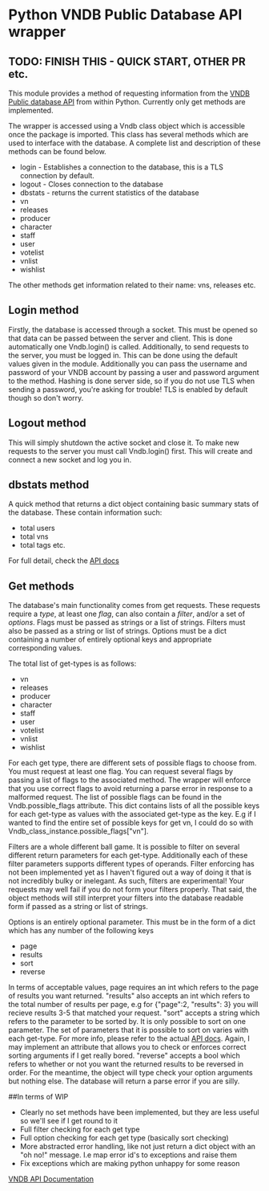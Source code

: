 # Python VNDB Public Database API wrapper
## TODO: FINISH THIS - QUICK START, OTHER PR etc.

This module provides a method of requesting information from the [VNDB Public database API](https://https://vndb.org/d11) from within Python. Currently only get methods are implemented.

The wrapper is accessed using a Vndb class object which is accessible once the package is imported. This class has several methods which are used to interface with the database. A complete list and description of these methods can be found below.

* login - Establishes a connection to the database, this is a TLS connection by default.
* logout - Closes connection to the database
* dbstats - returns the current statistics of the database
* vn
* releases 
* producer
* character
* staff
* user
* votelist
* vnlist
* wishlist

The other methods get information related to their name: vns, releases etc.

## Login method
Firstly, the database is accessed through a socket. This must be opened so that data can be passed between the server and client. This is done automatically one Vndb.login() is called. Additionally, to send requests to the server, you must be logged in. This can be done using the default values given in the module. Additionally you can pass the username and password of your VNDB account by passing a user and password argument to the method. Hashing is done server side, so if you do not use TLS when sending a password, you're asking for trouble! TLS is enabled by default though so don't worry.

## Logout method
This will simply shutdown the active socket and close it. To make new requests to the server you must call Vndb.login() first. This will create and connect a new socket and log you in.


## dbstats method
A quick method that returns a dict object containing basic summary stats of the database. These contain information such:
* total users
* total vns
* total tags
etc.

For full detail, check the [API docs](https://https://vndb.org/d11)


## Get methods
The database's main functionality comes from get requests. These requests require a *type*, at least one *flag*, can also contain a *filter*, and/or a set of *options*. Flags must be passed as strings or a list of strings. Filters must also be passed as a string or list of strings. Options must be a dict containing a number of entirely optional keys and appropriate corresponding values.

The total list of get-types is as follows:

* vn
* releases
* producer
* character
* staff
* user
* votelist
* vnlist
* wishlist

For each get type, there are different sets of possible flags to choose from. You must request at least one flag. You can request several flags by passing a list of flags to the associated method. The wrapper will enforce that you use correct flags to avoid returning a parse error in response to a malformed request. The list of possible flags can be found in the Vndb.possible_flags attribute. This dict contains lists of all the possible keys for each get-type as values with the associated get-type as the key. E.g if I wanted to find the entire set of possible keys for get vn, I could do so with Vndb_class_instance.possible_flags["vn"].

Filters are a whole different ball game. It is possible to filter on several different return parameters for each get-type. Additionally each of these filter parameters supports different types of operands. Filter enforcing has not been implemented yet as I haven't figured out a way of doing it that is not incredibly bulky or inelegant. As such, filters are experimental! Your requests may well fail if you do not form your filters properly. That said, the object methods will still interpret your filters into the database readable form if passed as a string or list of strings.

Options is an entirely optional parameter. This must be in the form of a dict which has any number of the following keys


* page
* results
* sort
* reverse

In terms of acceptable values, page requires an int which refers to the page of results you want returned. "results" also accepts an int which refers to the total number of results per page, e.g for {"page":2, "results": 3} you will recieve results 3-5 that matched your request. "sort" accepts a string which refers to the parameter to be sorted by. It is only possible to sort on one parameter. The set of parameters that it is possible to sort on varies with each get-type. For more info, please refer to the actual [API docs](https://https://vndb.org/d11). Again, I may implement an attribute that allows you to check or enforces correct sorting arguments if I get really bored. "reverse" accepts a bool which refers to whether or not you want the returned results to be reversed in order. For the meantime, the object will type check your option arguments but nothing else. The database will return a parse error if you are silly.

##In terms of WIP
* Clearly no set methods have been implemented, but they are less useful so we'll see if I get round to it
* Full filter checking for each get type
* Full option checking for each get type (basically sort checking)
* More abstracted error handling, like not just return a dict object with an "oh no!" message. I.e map error id's to exceptions and raise them
* Fix exceptions which are making python unhappy for some reason


[VNDB API Documentation](https://https://vndb.org/d11)
